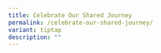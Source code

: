 ```yaml
---
title: Celebrate Our Shared Journey
permalink: /celebrate-our-shared-journey/
variant: tiptap
description: ""
---
```

